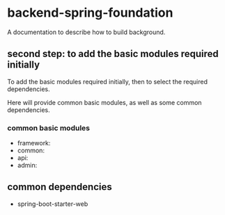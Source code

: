 # backend-spring-foundation
A documentation to describe how to build background.

## second step: to add the basic modules required initially
To add the basic modules required initially, then to select the required dependencies.

Here will provide common basic modules, as well as some common dependencies.

### common basic modules
- framework:
- common:
- api:
- admin:

## common dependencies
- spring-boot-starter-web
